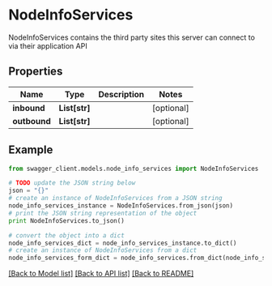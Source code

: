 # NodeInfoServices

NodeInfoServices contains the third party sites this server can connect to via their application API

## Properties
Name | Type | Description | Notes
------------ | ------------- | ------------- | -------------
**inbound** | **List[str]** |  | [optional] 
**outbound** | **List[str]** |  | [optional] 

## Example

```python
from swagger_client.models.node_info_services import NodeInfoServices

# TODO update the JSON string below
json = "{}"
# create an instance of NodeInfoServices from a JSON string
node_info_services_instance = NodeInfoServices.from_json(json)
# print the JSON string representation of the object
print NodeInfoServices.to_json()

# convert the object into a dict
node_info_services_dict = node_info_services_instance.to_dict()
# create an instance of NodeInfoServices from a dict
node_info_services_form_dict = node_info_services.from_dict(node_info_services_dict)
```
[[Back to Model list]](../README.md#documentation-for-models) [[Back to API list]](../README.md#documentation-for-api-endpoints) [[Back to README]](../README.md)


